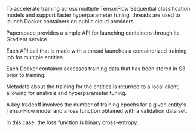 To accelerate training across multiple TensorFlow Sequential classification models and support faster hyperparameter tuning, threads are used to launch Docker containers on public cloud providers.

Paperspace provides a simple API for launching containers through its Gradient service.

Each API call that is made with a thread launches a containerized training job for multiple entities.

Each Docker container accesses training data that has been stored in S3 prior to training.

Metadata about the training for the entities is returned to a local client, allowing for analysis and hyperparameter tuning.

A key tradeoff involves the number of training epochs for a given entity's TensorFlow model and a loss function obtained with a validation data set.

In this case, the loss function is binary cross-entropy.
